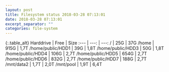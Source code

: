 ```yaml
---
layout: post
title: Filesystem status 2018-03-28 07:13:01
date: 2018-03-28 07:13:01
excerpt_separator: ""
categories: file-system
---
```

{:.table_alt}
Harddrive | Free | Size
:--- | ---: | ---:
/ | 25G | 37G
/home | 915G | 1,7T
/home/public/HDD1 | 39G | 1,8T
/home/public/HDD3 | 50G | 1,8T
/home/public/HDD4 | 106G | 2,7T
/home/public/HDD5 | 654G | 2,7T
/home/public/HDD6 | 832G | 2,7T
/home/public/HDD7 | 188G | 2,7T
/mnt/data2 | 1,7T | 2,0T
/mnt/pool | 1,9T | 6,4T
